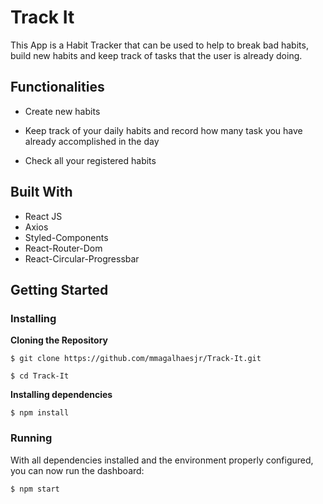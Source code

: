 # Track It

This App is a Habit Tracker that can be used to help to break bad habits, build new habits and keep track of tasks that the user is already doing. 

## Functionalities

- Create new habits 

- Keep track of your daily habits and record how many task you have already accomplished in the day

- Check all your registered habits

## Built With

- React JS
- Axios
- Styled-Components
- React-Router-Dom
- React-Circular-Progressbar

## Getting Started

### Installing

**Cloning the Repository**

```
$ git clone https://github.com/mmagalhaesjr/Track-It.git

$ cd Track-It
```

**Installing dependencies**

```
$ npm install
```

### Running

With all dependencies installed and the environment properly configured, you can now run the dashboard:


```
$ npm start
```
